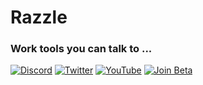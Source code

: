 # Razzle

### Work tools‍ you can talk to ...
[![Discord](https://img.shields.io/badge/Discord-%235865F2.svg?style=for-the-badge&logo=discord&logoColor=white)](https://discord.gg/TzRt9wQM5u) [![Twitter](https://img.shields.io/badge/Twitter-%231DA1F2.svg?style=for-the-badge&logo=Twitter&logoColor=white)](https://twitter.com/buildwithrazzle) [![YouTube](https://img.shields.io/badge/YouTube-%23FF0000.svg?style=for-the-badge&logo=YouTube&logoColor=white)](https://youtu.be/GxwQlPnpeV8) [![Join Beta](https://img.shields.io/badge/Typeform-262627.svg?style=for-the-badge&logo=Typeform&logoColor=white)](https://pyl28ou5ln5.typeform.com/to/wUmsNABQ)
